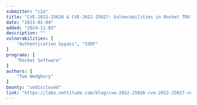 ```yaml
---
submitter: "c2a"
title: "CVE-2022-25026 & CVE-2022-25027: Vulnerabilities in Rocket TRUfusion Enterprise"
date: "2023-01-04"
added: "2024-11-03"
description: ""
vulnerabilities: [
    "Authentication bypass", "SSRF"
]
programs: [
    "Rocket Software"
]
authors: [
    "Tom Wedgbury"
]
bounty: "undisclosed"
link: "https://labs.nettitude.com/blog/cve-2022-25026-cve-2022-25027-vulnerabilities-in-rocket-trufusion-enterprise/"
---
```




